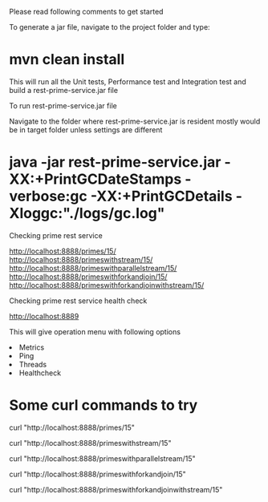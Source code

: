 <p> Please read following comments to get started</p>

<p>To generate a jar file, navigate to the project folder and type:</p>
<h1>mvn clean install</h1>
<p>This will run all the Unit tests, Performance test and Integration test and build a rest-prime-service.jar file</p>

<p>To run rest-prime-service.jar file</p>
<p>Navigate to the folder where rest-prime-service.jar is resident mostly would be in target folder unless settings are different</p>
<h1>java -jar rest-prime-service.jar -XX:+PrintGCDateStamps -verbose:gc -XX:+PrintGCDetails -Xloggc:"./logs/gc.log"</h1>

<p>Checking prime rest service</p>
<a href='http://localhost:8888/primes/15'>http://localhost:8888/primes/15/</a>
</br>
<a href='http://localhost:8888/primeswithstream/15'>http://localhost:8888/primeswithstream/15/</a>
<br/>
<a href='http://localhost:8888/primeswithparallelstream/15'>http://localhost:8888/primeswithparallelstream/15/</a>
<br/>
<a href='http://localhost:8888/primeswithforkandjoin/15'>http://localhost:8888/primeswithforkandjoin/15/</a>
<br/>
<a href='http://localhost:8888/primeswithforkandjoinwithstream/15'>http://localhost:8888/primeswithforkandjoinwithstream/15/</a>
</br>

<p>Checking prime rest service health check</p>
<a href='http://localhost:8889'>http://localhost:8889</a>
<br/>
<p>This will give operation menu with following options
<li>Metrics</li>
<li>Ping</li>
<li>Threads</li>
<li>Healthcheck</li>
</p>

<h1>Some curl commands to try</h1>
<p>curl "http://localhost:8888/primes/15"</p>
<p>curl "http://localhost:8888/primeswithstream/15"</p>
<p>curl "http://localhost:8888/primeswithparallelstream/15"</p>
<p>curl "http://localhost:8888/primeswithforkandjoin/15"</p>
<p>curl "http://localhost:8888/primeswithforkandjoinwithstream/15"</p>








